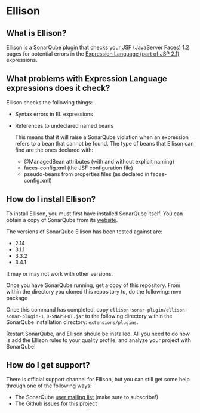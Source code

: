 Ellison
=======

What is Ellison?
----------------
Ellison is a [SonarQube](http://www.sonarqube.org/) plugin that checks your
[JSF (JavaServer Faces) 1.2](http://jcp.org/en/jsr/detail?id=252) pages for potential errors in the [Expression
Language (part of JSP 2.1)](http://jcp.org/aboutJava/communityprocess/final/jsr245/index.html) expressions.

What problems with Expression Language expressions does it check?
-----------------------------------------------------------------
Ellison checks the following things:

  - Syntax errors in EL expressions
  - References to undeclared named beans

    This means that it will raise a SonarQube violation when an expression refers to a bean that cannot be found. The
    type of beans that Ellison can find are the ones declared with:

      - @ManagedBean attributes (with and without explicit naming)
      - faces-config.xml (the JSF configuration file)
      - pseudo-beans from properties files (as declared in faces-config.xml)

How do I install Ellison?
-------------------------
To install Ellison, you must first have installed SonarQube itself. You can obtain a copy of SonarQube from its
[website](http://www.sonarqube.org/).

The versions of SonarQube Ellison has been tested against are:

  - 2.14
  - 3.1.1
  - 3.3.2
  - 3.4.1

It may or may not work with other versions.

Once you have SonarQube running, get a copy of this repository. From within the directory you cloned this repository
to, do the following:
    mvn package

Once this command has completed, copy `ellison-sonar-plugin/ellison-sonar-plugin-1.0-SNAPSHOT.jar` to the following
directory within the SonarQube installation directory: `extensions/plugins`.

Restart SonarQube, and Ellison should be installed. All you need to do now is add the Ellison rules to your quality
profile, and analyze your project with SonarQube!

How do I get support?
---------------------
There is official support channel for Ellison, but you can still get some help through one of the following ways:

  - The SonarQube [user mailing list](http://sonar.15.x6.nabble.com/Sonar-user-f3159782.html) (make sure to subscribe!)
  - The Github [issues for this project](https://github.com/infosupport/SonarJSFPlugin/issues)
